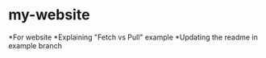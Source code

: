 # my-website
*For website
*Explaining "Fetch vs Pull" example
*Updating the readme in example branch
